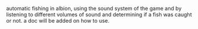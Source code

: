 automatic fishing in albion, using the sound system of the game and by listening to different volumes of sound and determining if a fish was caught or not. a doc will be added on how to use.
